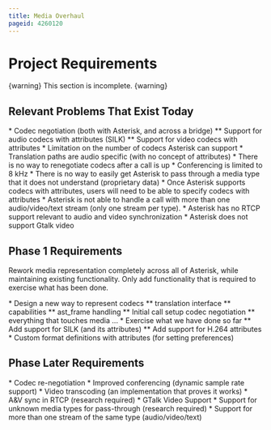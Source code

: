 ```yaml
---
title: Media Overhaul
pageid: 4260120
---
```




# Project Requirements

{warning}
This section is incomplete.
{warning}

## Relevant Problems That Exist Today

\* Codec negotiation (both with Asterisk, and across a bridge)
\*\* Support for audio codecs with attributes (SILK)
\*\* Support for video codecs with attributes
\* Limitation on the number of codecs Asterisk can support
\* Translation paths are audio specific (with no concept of attributes)
\* There is no way to renegotiate codecs after a call is up
\* Conferencing is limited to 8 kHz
\* There is no way to easily get Asterisk to pass through a media type that it does not understand (proprietary data)
\* Once Asterisk supports codecs with attributes, users will need to be able to specify codecs with attributes
\* Asterisk is not able to handle a call with more than one audio/video/text stream (only one stream per type).
\* Asterisk has no RTCP support relevant to audio and video synchronization
\* Asterisk does not support Gtalk video

## Phase 1 Requirements

Rework media representation completely across all of Asterisk, while maintaining existing functionality. Only add functionality that is required to exercise what has been done.

\* Design a new way to represent codecs
\*\* translation interface
\*\* capabilities
\*\* ast_frame handling
\*\* Initial call setup codec negotiation
\*\* everything that touches media ...
\* Exercise what we have done so far
\*\* Add support for SILK (and its attributes)
\*\* Add support for H.264 attributes
\* Custom format definitions with attributes (for setting preferences)

## Phase Later Requirements

\* Codec re-negotiation
\* Improved conferencing (dynamic sample rate support)
\* Video transcoding (an implementation that proves it works)
\* A&V sync in RTCP (research required)
\* GTalk Video Support
\* Support for unknown media types for pass-through (research required)
\* Support for more than one stream of the same type (audio/video/text)

